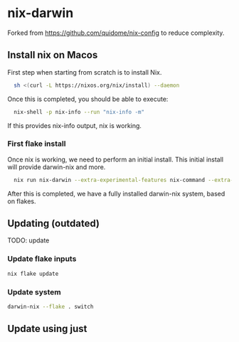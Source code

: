 # nix-darwin


Forked from https://github.com/quidome/nix-config to reduce complexity.

## Install nix on Macos

First step when starting from scratch is to install Nix.

```sh
  sh <(curl -L https://nixos.org/nix/install) --daemon
```

Once this is completed, you should be able to execute:

```sh
  nix-shell -p nix-info --run "nix-info -m"
```

If this provides nix-info output, nix is working.

### First flake install

Once nix is working, we need to perform an initial install. This initial install will provide darwin-nix and more.

```sh
  nix run nix-darwin --extra-experimental-features nix-command --extra-experimental-features flakes -- switch --flake .
```

After this is completed, we have a fully installed darwin-nix system, based on flakes.

## Updating (outdated)

TODO: update

### Update flake inputs

```sh
nix flake update
```

### Update system

```sh
darwin-nix --flake . switch
```

## Update using just
